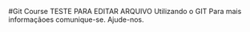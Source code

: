 #Git Course
TESTE PARA EDITAR ARQUIVO
Utilizando o GIT
Para mais informaçãoes comunique-se.
Ajude-nos.

